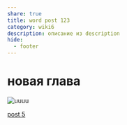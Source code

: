 ```yaml
---
share: true
title: word post 123
category: wiki6
description: описание из description
hide:
  - footer
---
```


# новая глава

![uuuu](https://blogcdn.namehero.com/startup/wp-content/uploads/2021/03/01112234/Firewall-Rule-Blocking-Host.png)



[post 5](post%205.md#новая%20глава)